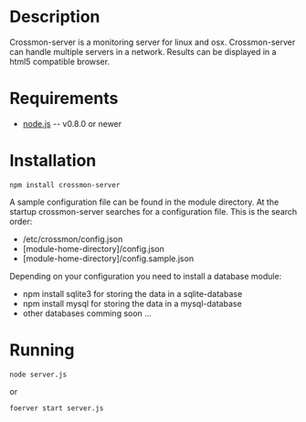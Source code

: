 Description
===========

Crossmon-server is a monitoring server for linux and osx. 
Crossmon-server can handle multiple servers in a network. 
Results can be displayed in a html5 compatible browser.

Requirements
============

* [node.js](http://nodejs.org/) -- v0.8.0 or newer

Installation
============

    npm install crossmon-server

A sample configuration file can be found in the module directory. 
At the startup crossmon-server searches for a configuration file. This is the search order:

* /etc/crossmon/config.json
* [module-home-directory]/config.json
* [module-home-directory]/config.sample.json

Depending on your configuration you need to install a database module:

* npm install sqlite3 for storing the data in a sqlite-database
* npm install mysql for storing the data in a mysql-database
* other databases comming soon ...

Running
=======

    node server.js
or

    foerver start server.js

